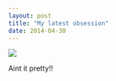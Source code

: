 ```yaml
---
layout: post
title: "My latest obsession"
date: 2014-04-30
---
```


<a target="_blank"  href="https://www.amazon.in/gp/product/B07DJHY82F/ref=as_li_tl?ie=UTF8&camp=3638&creative=24630&creativeASIN=B07DJHY82F&linkCode=as2&tag=digitalnomadg-21&linkId=1eef68ec3ccfc5bfe37f8c04c3b1b888"><img border="0" src="//ws-in.amazon-adsystem.com/widgets/q?_encoding=UTF8&MarketPlace=IN&ASIN=B07DJHY82F&ServiceVersion=20070822&ID=AsinImage&WS=1&Format=_SL250_&tag=digitalnomadg-21" ></a><img src="//ir-in.amazon-adsystem.com/e/ir?t=digitalnomadg-21&l=am2&o=31&a=B07DJHY82F" width="1" height="1" border="0" alt="" style="border:none !important; margin:0px !important;" />

Aint it pretty!! 
